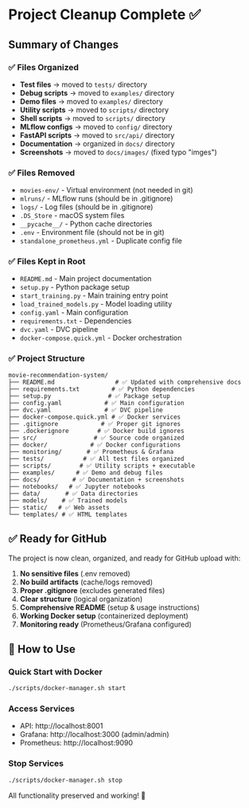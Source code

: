 # Project Cleanup Complete ✅

## Summary of Changes

### ✅ Files Organized
- **Test files** → moved to `tests/` directory
- **Debug scripts** → moved to `examples/` directory 
- **Demo files** → moved to `examples/` directory
- **Utility scripts** → moved to `scripts/` directory
- **Shell scripts** → moved to `scripts/` directory
- **MLflow configs** → moved to `config/` directory
- **FastAPI scripts** → moved to `src/api/` directory
- **Documentation** → organized in `docs/` directory
- **Screenshots** → moved to `docs/images/` (fixed typo "imges")

### ✅ Files Removed
- `movies-env/` - Virtual environment (not needed in git)
- `mlruns/` - MLflow runs (should be in .gitignore)
- `logs/` - Log files (should be in .gitignore)
- `.DS_Store` - macOS system files
- `__pycache__/` - Python cache directories
- `.env` - Environment file (should not be in git)
- `standalone_prometheus.yml` - Duplicate config file

### ✅ Files Kept in Root
- `README.md` - Main project documentation
- `setup.py` - Python package setup
- `start_training.py` - Main training entry point
- `load_trained_models.py` - Model loading utility
- `config.yaml` - Main configuration
- `requirements.txt` - Dependencies
- `dvc.yaml` - DVC pipeline
- `docker-compose.quick.yml` - Docker orchestration

### ✅ Project Structure
```
movie-recommendation-system/
├── README.md                 # ✅ Updated with comprehensive docs
├── requirements.txt         # ✅ Python dependencies
├── setup.py                # ✅ Package setup
├── config.yaml            # ✅ Main configuration
├── dvc.yaml               # ✅ DVC pipeline
├── docker-compose.quick.yml # ✅ Docker services
├── .gitignore            # ✅ Proper git ignores
├── .dockerignore        # ✅ Docker build ignores
├── src/                # ✅ Source code organized
├── docker/            # ✅ Docker configurations
├── monitoring/       # ✅ Prometheus & Grafana
├── tests/           # ✅ All test files organized
├── scripts/        # ✅ Utility scripts + executable
├── examples/      # ✅ Demo and debug files
├── docs/         # ✅ Documentation + screenshots
├── notebooks/   # ✅ Jupyter notebooks
├── data/       # ✅ Data directories
├── models/    # ✅ Trained models
├── static/   # ✅ Web assets
└── templates/ # ✅ HTML templates
```

## ✅ Ready for GitHub

The project is now clean, organized, and ready for GitHub upload with:

1. **No sensitive files** (.env removed)
2. **No build artifacts** (cache/logs removed) 
3. **Proper .gitignore** (excludes generated files)
4. **Clear structure** (logical organization)
5. **Comprehensive README** (setup & usage instructions)
6. **Working Docker setup** (containerized deployment)
7. **Monitoring ready** (Prometheus/Grafana configured)

## 🚀 How to Use

### Quick Start with Docker
```bash
./scripts/docker-manager.sh start
```

### Access Services  
- API: http://localhost:8001
- Grafana: http://localhost:3000 (admin/admin)
- Prometheus: http://localhost:9090

### Stop Services
```bash
./scripts/docker-manager.sh stop
```

All functionality preserved and working! 🎉
